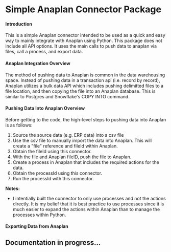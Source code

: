 # Simple Anaplan Connector Package

#### Introduction
This is a simple Anaplan connector intended to be used as a quick and easy way to mainly integrate with Anaplan using Python. This package does not include all API options. It uses the main calls to push data to anaplan via files, call a process, and export data.

#### Anaplan Integration Overview
The method of pushing data to Anaplan is common in the data warehousing space. Instead of pushing data in a transaction api (i.e. record by record), Anaplan utilizes a bulk data API which includes pushing delimitted files to a file location, and then copying the file into an Anaplan database. This is similar to Postgres and Snowflake's COPY INTO command.

#### Pushing Data Into Anaplan Overview
Before getting to the code, the high-level steps to pushing data into Anaplan is as follows:
1. Source the source data (e.g. ERP data) into a csv file
2. Use the csv file to manually import the data into Anaplan. This will create a "file" reference and fileId within Anaplan.
3. Obtain the fileId using this connector.
4. With the file and Anaplan fileID, push the file to Anaplan.
5. Create a process in Anaplan that includes the required actions for the data. 
6. Obtain the processId using this connector.
7. Run the processId with this connector.

**Notes:**
- I intentially built the connector to only use processes and not the actions directly. It is my belief that it is best practice to use processes since it is much easier to expand the actions within Anaplan than to manage the processes within Python.

#### Exporting Data from Anaplan

## Documentation in progress...